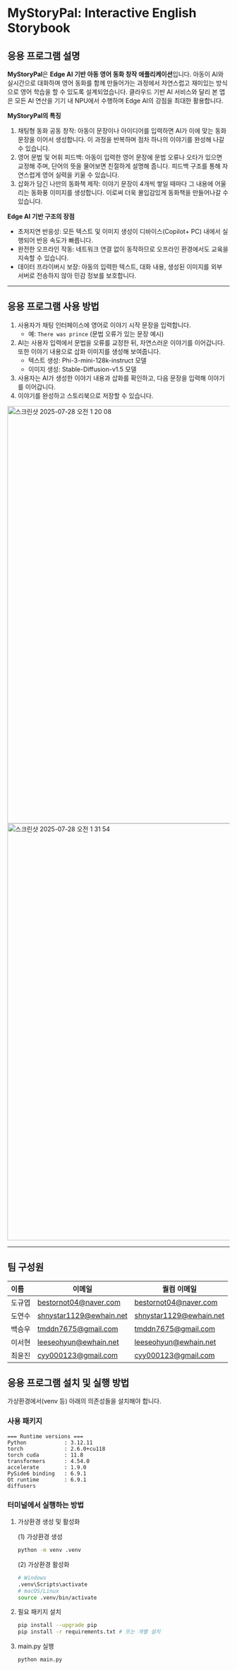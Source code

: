 # MyStoryPal: Interactive English Storybook

## 응용 프로그램 설명

**MyStoryPal**은 **Edge AI 기반 아동 영어 동화 창작 애플리케이션**입니다. 아동이 AI와 실시간으로 대화하며 영어 동화를 함께 만들어가는 과정에서 자연스럽고 재미있는 방식으로 영어 학습을 할 수 있도록 설계되었습니다.
클라우드 기반 AI 서비스와 달리 본 앱은 모든 AI 연산을 기기 내 NPU에서 수행하며 Edge AI의 강점을 최대한 활용합니다.

**MyStoryPal의 특징**
1. 채팅형 동화 공동 창작: 아동이 문장이나 아이디어를 입력하면 AI가 이에 맞는 동화 문장을 이어서 생성합니다. 이 과정을 반복하며 점차 하나의 이야기를 완성해 나갈 수 있습니다.
2. 영어 문법 및 어휘 피드백: 아동이 입력한 영어 문장에 문법 오류나 오타가 있으면 교정해 주며, 단어의 뜻을 물어보면 친절하게 설명해 줍니다. 피드백 구조를 통해 자연스럽게 영어 실력을 키울 수 있습니다.
3. 삽화가 담긴 나만의 동화책 제작: 이야기 문장이 4개씩 쌓일 때마다 그 내용에 어울리는 동화풍 이미지를 생성합니다. 이로써 더욱 몰입감있게 동화책을 만들어나갈 수 있습니다.

**Edge AI 기반 구조의 장점**
- 초저지연 반응성: 모든 텍스트 및 이미지 생성이 디바이스(Copilot+ PC) 내에서 실행되어 반응 속도가 빠릅니다.
- 완전한 오프라인 작동: 네트워크 연결 없이 동작하므로 오프라인 환경에서도 교육을 지속할 수 있습니다.
- 데이터 프라이버시 보장: 아동의 입력한 텍스트, 대화 내용, 생성된 이미지를 외부 서버로 전송하지 않아 민감 정보를 보호합니다.

---

## 응용 프로그램 사용 방법
1. 사용자가 채팅 인터페이스에 영어로 이야기 시작 문장을 입력합니다.
   - 예: `There was prince` (문법 오류가 있는 문장 예시)
2. AI는 사용자 입력에서 문법을 오류를 교정한 뒤, 자연스러운 이야기를 이어갑니다. 또한 이야기 내용으로 삽화 이미지를 생성해 보여줍니다.
   - 텍스트 생성: Phi-3-mini-128k-instruct 모델
   - 이미지 생성: Stable-Diffusion-v1.5 모델
3. 사용자는 AI가 생성한 이야기 내용과 삽화를 확인하고, 다음 문장을 입력해 이야기를 이어갑니다.
4. 이야기를 완성하고 스토리북으로 저장할 수 있습니다.
<img width="1512" height="945" alt="스크린샷 2025-07-28 오전 1 20 08" src="https://github.com/user-attachments/assets/3e913448-6c8f-4e87-ada2-45584f557534" />
<img width="1512" height="944" alt="스크린샷 2025-07-28 오전 1 31 54" src="https://github.com/user-attachments/assets/ce3fdcfe-8431-42cd-8d21-9c8238514f46" />

---

## 팀 구성원
| 이름 | 이메일 | 퀄컴 이메일 |
|:---  |---  |---  |
| 도규엽 | bestornot04@naver.com | bestornot04@naver.com |
| 도연수 |shnystar1129@ewhain.net | shnystar1129@ewhain.net |
| 백승우 | tmddn7675@gmail.com | tmddn7675@gmail.com |
| 이서현 | leeseohyun@ewhain.net | leeseohyun@ewhain.net |
| 최윤진 | cyy000123@gmail.com | cyy000123@gmail.com |


## 응용 프로그램 설치 및 실행 방법
가상환경에서(venv 등) 아래의 의존성들을 설치해야 합니다.

### 사용 패키지
```
=== Runtime versions ===
Python            : 3.12.11
torch             : 2.6.0+cu118
torch cuda        : 11.8
transformers      : 4.54.0
accelerate        : 1.9.0
PySide6 binding   : 6.9.1
Qt runtime        : 6.9.1
diffusers
```

### 터미널에서 실행하는 방법
1. 가상환경 생성 및 활성화

    (1) 가상환경 생성
    ```bash
    python -m venv .venv
    ```
    (2) 가상환경 활성화
    ```bash
    # Windows
    .venv\Scripts\activate
    # macOS/Linux
    source .venv/bin/activate
    ```
2. 필요 패키지 설치
    ```bash
    pip install --upgrade pip
    pip install -r requirements.txt # 또는 개별 설치
    ```
3. main.py 실행
    ```
    python main.py
    ```
